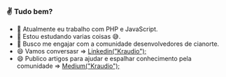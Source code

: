 ### :v: Tudo bem? 

- 🔭 Atualmente eu trabalho com PHP e JavaScript.
- 🌱 Estou estudando varias coisas :sweat_smile:.
- 👯 Busco me engajar com a comunidade desenvolvedores de cianorte.
- :smile: Vamos conversasr => [Linkedin("Kraudio");](https://www.linkedin.com/in/claudio-silva-junior-12aba9158/)
- 😄 Publico artigos para ajudar e espalhar conhecimento pela comunidade => [Medium("Kraudio");](https://medium.com/@claudio.199644)
